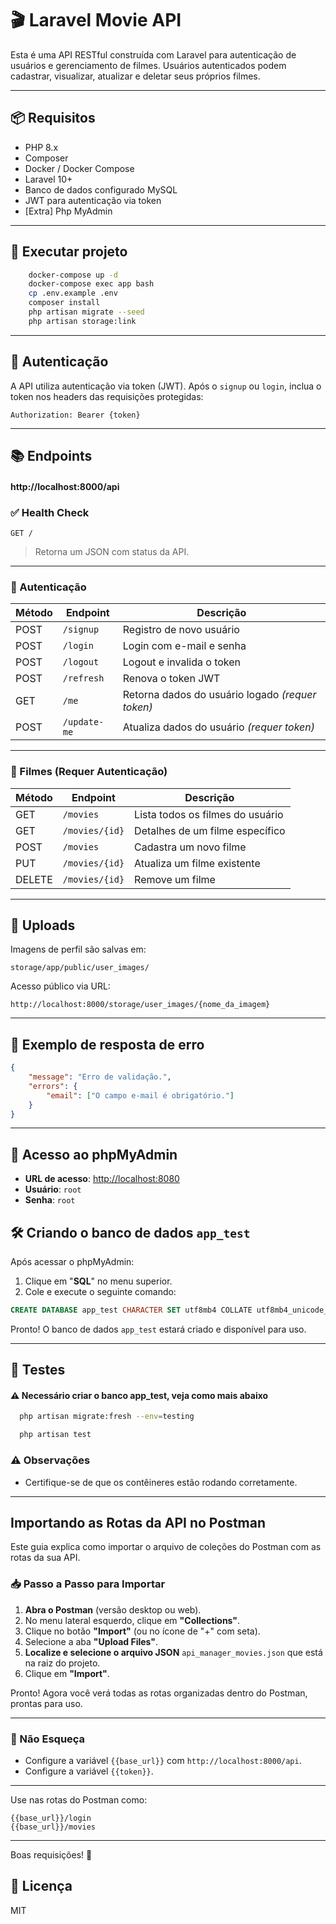 # 🎬 Laravel Movie API

Esta é uma API RESTful construída com Laravel para autenticação de usuários e gerenciamento de filmes. Usuários autenticados podem cadastrar, visualizar, atualizar e deletar seus próprios filmes.

---

## 📦 Requisitos

- PHP 8.x
- Composer
- Docker / Docker Compose
- Laravel 10+
- Banco de dados configurado MySQL
- JWT para autenticação via token
- [Extra] Php MyAdmin

---

## 🚀 Executar projeto

```bash
    docker-compose up -d
    docker-compose exec app bash
    cp .env.example .env 
    composer install
    php artisan migrate --seed
    php artisan storage:link
```
---

## 🔐 Autenticação

A API utiliza autenticação via token (JWT). Após o `signup` ou `login`, inclua o token nos headers das requisições protegidas:

```
Authorization: Bearer {token}
```

---

## 📚 Endpoints
#### http://localhost:8000/api

### ✅ Health Check
`GET /`

> Retorna um JSON com status da API.

---

### 👤 Autenticação

| Método | Endpoint        | Descrição                     |
|--------|------------------|-------------------------------|
| POST   | `/signup`        | Registro de novo usuário      |
| POST   | `/login`         | Login com e-mail e senha      |
| POST   | `/logout`        | Logout e invalida o token     |
| POST   | `/refresh`       | Renova o token JWT            |
| GET    | `/me`            | Retorna dados do usuário logado *(requer token)* |
| POST   | `/update-me`     | Atualiza dados do usuário *(requer token)* |

---

### 🎥 Filmes (Requer Autenticação)

| Método | Endpoint            | Descrição                          |
|--------|----------------------|------------------------------------|
| GET    | `/movies`            | Lista todos os filmes do usuário   |
| GET    | `/movies/{id}`       | Detalhes de um filme específico    |
| POST   | `/movies`            | Cadastra um novo filme             |
| PUT    | `/movies/{id}`       | Atualiza um filme existente        |
| DELETE | `/movies/{id}`       | Remove um filme                    |

---

## 📂 Uploads

Imagens de perfil são salvas em:
```
storage/app/public/user_images/
```

Acesso público via URL:
```
http://localhost:8000/storage/user_images/{nome_da_imagem}
```

---

## 📎 Exemplo de resposta de erro

```json
{
    "message": "Erro de validação.",
    "errors": {
        "email": ["O campo e-mail é obrigatório."]
    }
}
```

---
## 🔐 Acesso ao phpMyAdmin

- **URL de acesso**: [http://localhost:8080](http://localhost:8080)
- **Usuário**: `root`
- **Senha**: `root`

## 🛠️ Criando o banco de dados `app_test`

Após acessar o phpMyAdmin:

1. Clique em "**SQL**" no menu superior.
2. Cole e execute o seguinte comando:

```sql
CREATE DATABASE app_test CHARACTER SET utf8mb4 COLLATE utf8mb4_unicode_ci;
```

Pronto! O banco de dados `app_test` estará criado e disponível para uso.

---
##  🧪 Testes
#### ⚠️ Necessário criar o banco app_test, veja como mais abaixo

```bash
  php artisan migrate:fresh --env=testing

  php artisan test
```

### ⚠️ Observações

- Certifique-se de que os contêineres estão rodando corretamente.
---

## Importando as Rotas da API no Postman

Este guia explica como importar o arquivo de coleções do Postman com as rotas da sua API.

### 📥 Passo a Passo para Importar

1. **Abra o Postman** (versão desktop ou web).
2. No menu lateral esquerdo, clique em **"Collections"**.
3. Clique no botão **"Import"** (ou no ícone de "+" com seta).
4. Selecione a aba **"Upload Files"**.
5. **Localize e selecione o arquivo JSON** `api_manager_movies.json` que está na raiz do projeto.
6. Clique em **"Import"**.

Pronto! Agora você verá todas as rotas organizadas dentro do Postman, prontas para uso.

---

### 📌 Não Esqueça

- Configure a variável `{{base_url}}` com `http://localhost:8000/api`.
- Configure a variável `{{token}}`.

---

Use nas rotas do Postman como:

```
{{base_url}}/login
{{base_url}}/movies
```

---

Boas requisições! 🚀


## 🧾 Licença

MIT
